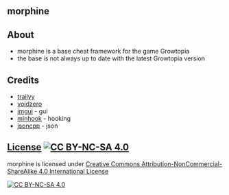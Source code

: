 ## morphine

## About
- morphine is a base cheat framework for the game Growtopia
- the base is not always up to date with the latest Growtopia version

## Credits
- [trailyy](https://github.com/trailyy)
- [voidzero](https://github.com/voidzero666)
- [imgui](https://github.com/ocornut/imgui) - gui
- [minhook](https://github.com/TsudaKageyu/minhook) - hooking
- [jsoncpp](https://github.com/open-source-parsers/jsoncpp) - json

## [License](LICENSE) [![CC BY-NC-SA 4.0][cc-by-nc-sa-shield]][cc-by-nc-sa] 
morphine is licensed under [Creative Commons Attribution-NonCommercial-ShareAlike 4.0 International License][cc-by-nc-sa]

[![CC BY-NC-SA 4.0][cc-by-nc-sa-image]][cc-by-nc-sa]

[cc-by-nc-sa]: http://creativecommons.org/licenses/by-nc-sa/4.0/
[cc-by-nc-sa-image]: https://licensebuttons.net/l/by-nc-sa/4.0/88x31.png
[cc-by-nc-sa-shield]: https://img.shields.io/badge/License-CC%20BY--NC--SA%204.0-lightgrey.svg
